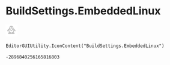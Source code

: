 # BuildSettings.EmbeddedLinux
![](/img/BuildSettings.EmbeddedLinux.png)

``` CSharp
EditorGUIUtility.IconContent("BuildSettings.EmbeddedLinux")
```
```
-2896840256165816803
```
